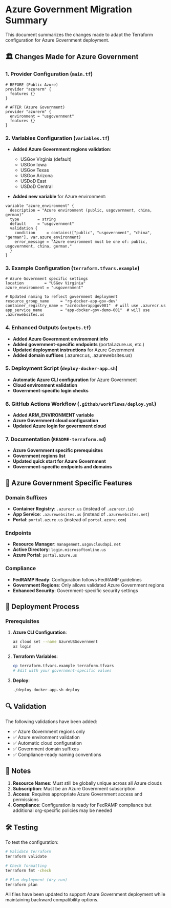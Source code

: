 # Azure Government Migration Summary

This document summarizes the changes made to adapt the Terraform configuration for Azure Government deployment.

## 🏛️ Changes Made for Azure Government

### 1. Provider Configuration (`main.tf`)
```hcl
# BEFORE (Public Azure)
provider "azurerm" {
  features {}
}

# AFTER (Azure Government)
provider "azurerm" {
  environment = "usgovernment"
  features {}
}
```

### 2. Variables Configuration (`variables.tf`)
- **Added Azure Government regions validation**:
  - USGov Virginia (default)
  - USGov Iowa
  - USGov Texas  
  - USGov Arizona
  - USDoD East
  - USDoD Central

- **Added new variable** for Azure environment:
```hcl
variable "azure_environment" {
  description = "Azure environment (public, usgovernment, china, german)"
  type        = string
  default     = "usgovernment"
  validation {
    condition     = contains(["public", "usgovernment", "china", "german"], var.azure_environment)
    error_message = "Azure environment must be one of: public, usgovernment, china, german."
  }
}
```

### 3. Example Configuration (`terraform.tfvars.example`)
```hcl
# Azure Government specific settings
location         = "USGov Virginia"
azure_environment = "usgovernment"

# Updated naming to reflect government deployment
resource_group_name     = "rg-docker-app-gov-dev"
container_registry_name = "acrdockerappgov001"  # will use .azurecr.us
app_service_name        = "app-docker-gov-demo-001"  # will use .azurewebsites.us
```

### 4. Enhanced Outputs (`outputs.tf`)
- **Added Azure Government environment info**
- **Added government-specific endpoints** (portal.azure.us, etc.)
- **Updated deployment instructions** for Azure Government
- **Added domain suffixes** (.azurecr.us, .azurewebsites.us)

### 5. Deployment Script (`deploy-docker-app.sh`)
- **Automatic Azure CLI configuration** for Azure Government
- **Cloud environment validation**
- **Government-specific login checks**

### 6. GitHub Actions Workflow (`.github/workflows/deploy.yml`)
- **Added ARM_ENVIRONMENT variable**
- **Azure Government cloud configuration**
- **Updated Azure login for government cloud**

### 7. Documentation (`README-terraform.md`)
- **Azure Government specific prerequisites**
- **Government regions list**
- **Updated quick start for Azure Government**
- **Government-specific endpoints and domains**

## 🔗 Azure Government Specific Features

### Domain Suffixes
- **Container Registry**: `.azurecr.us` (instead of `.azurecr.io`)
- **App Service**: `.azurewebsites.us` (instead of `.azurewebsites.net`)
- **Portal**: `portal.azure.us` (instead of `portal.azure.com`)

### Endpoints
- **Resource Manager**: `management.usgovcloudapi.net`
- **Active Directory**: `login.microsoftonline.us`
- **Azure Portal**: `portal.azure.us`

### Compliance
- **FedRAMP Ready**: Configuration follows FedRAMP guidelines
- **Government Regions**: Only allows validated Azure Government regions
- **Enhanced Security**: Government-specific security settings

## 🚀 Deployment Process

### Prerequisites
1. **Azure CLI Configuration**:
   ```bash
   az cloud set --name AzureUSGovernment
   az login
   ```

2. **Terraform Variables**:
   ```bash
   cp terraform.tfvars.example terraform.tfvars
   # Edit with your government-specific values
   ```

3. **Deploy**:
   ```bash
   ./deploy-docker-app.sh deploy
   ```

## 🔍 Validation

The following validations have been added:
- ✅ Azure Government regions only
- ✅ Azure environment validation
- ✅ Automatic cloud configuration
- ✅ Government domain suffixes
- ✅ Compliance-ready naming conventions

## 📝 Notes

1. **Resource Names**: Must still be globally unique across all Azure clouds
2. **Subscription**: Must be an Azure Government subscription
3. **Access**: Requires appropriate Azure Government access and permissions
4. **Compliance**: Configuration is ready for FedRAMP compliance but additional org-specific policies may be needed

## 🛠️ Testing

To test the configuration:
```bash
# Validate Terraform
terraform validate

# Check formatting
terraform fmt -check

# Plan deployment (dry run)
terraform plan
```

All files have been updated to support Azure Government deployment while maintaining backward compatibility options.

